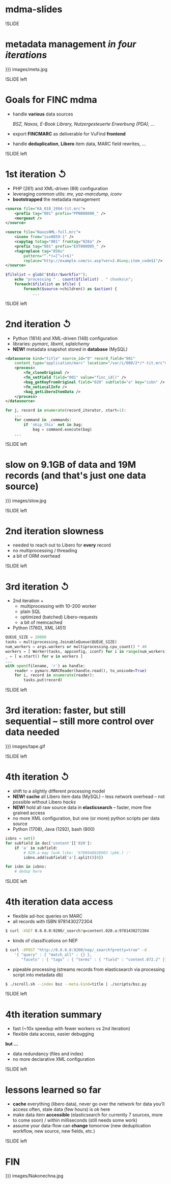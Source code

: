 # mdma-slides

!SLIDE

# **m**eta**d**ata **ma**nagement *in four iterations*

}}} images/meta.jpg

!SLIDE left

# Goals for FINC mdma

* handle **various** data sources

    *BSZ, Naxos, E-Book Library, Nutzergesteuerte Erwerbung (PDA), ...*

* export **FINCMARC** as deliverable for VuFind **frontend**
* handle **deduplication**, **Libero** item data, MARC field rewrites, ...

!SLIDE left

# 1st iteration ↺

* PHP (261) and XML-driven (89) configuration
* leveraging common utils: *mv, yaz-marcdump, iconv*
* **bootstrapped** the metadata management

``` xml
<source file="KA_010_1994-tit.mrc">
    <prefix tag="001" prefix="PPN000000_" /> 
    <mergeaut />
</source>

<source file="NaxosNML-full.mrc">
    <iconv from="iso8859-1" />
    <copytag totag="001" fromtag="028a" />
    <prefix tag="001" prefix="EXT000005_" />
    <tagreplace tag="856u"
        pattern="^.*(=[^=]+$)" 
        replace="http://example.com/sc.asp?ver=2.0&amp;item_code$1"/>
</source>
```

``` php
$filelist = glob("$tdir/$workfix*");
    echo "processing " . count($filelist) . " chunks\n";
    foreach($filelist as $file) {
        foreach($source->children() as $action) {
            ...
```


!SLIDE left

# 2nd iteration ↺

* Python (1814) and XML-driven (148) configuration
* libraries: *pymarc, libxml, sqlalchemy*
* **NEW!** metadata snapshot stored in **database** (MySQL)

``` xml
<datasource kind="title" source_id="0" record_field="001"
    content_type="application/marc" location="/var/i/000/2*/*-tit.mrc">
    <process>
        <fm_cloneOriginal />
        <fm_setField field="001" value="finc_id()" />
        <bag_getKeyFromOriginal field="020" subfield="a" key="isbn" />
        <fm_setLocalInfo />
        <bag_getLiberoItemData />
    </process>
</datasource>
```

``` python
for j, record in enumerate(record_iterator, start=1):
    ...
    for command in _commands:
        if 'skip_this' not in bag:
            bag = command.execute(bag)
    ...
```

!SLIDE left

# **slow** on 9.1GB of data and 19M records (and that's just one data source)

}}} images/slow.jpg


!SLIDE left

# 2nd iteration slowness

* needed to reach out to Libero for **every** record
* no multiprocessing / threading
* a bit of ORM overhead


!SLIDE left

# 3rd iteration ↺

* 2nd iteration +
    * multiprocessing with 10–200 worker
    * plain SQL
    * optimized (batched) Libero-requests
    * a bit of memcached
* Python (1760), XML (451)

``` python
QUEUE_SIZE = 20000
tasks = multiprocessing.JoinableQueue(QUEUE_SIZE)
num_workers = args.workers or multiprocessing.cpu_count() * 40
workers = [ Worker(tasks, appconfig, iconf) for i in range(num_workers) ]
_ = [ w.start() for w in workers ]
...
with open(filename, 'r') as handle:
    reader = pymarc.MARCReader(handle.read(), to_unicode=True)
    for i, record in enumerate(reader):
        tasks.put(record)
```


!SLIDE left

# 3rd iteration: faster, but still sequential – still more control over data needed

}}} images/tape.gif



!SLIDE left

# 4th iteration ↺

* shift to a slightly different processing model
* **NEW!** **cache** all Libero item data (MySQL) – less network overhead – not possible without Libero *hacks*
* **NEW!** hold all raw source data in **elasticsearch** – faster, more fine grained access
* no more XML configuration, but one (or more) python scripts per data source
* Python (1708), Java (1292), bash (800)

``` python
isbns = set()
for subfield in doc['content']['020']:
    if 'a' in subfield:
        # 020.a may look like: '9780948838903 (pbk.) :'
        isbns.add(subfield['a'].split()[0])

for isbn in isbns:
    # dedup here
```


!SLIDE left

# 4th iteration data access

* flexible ad-hoc queries on MARC
* all records with ISBN 9781430272304

``` sh
$ curl -XGET 0.0.0.0:9200/_search?q=content.020.a:9781430272304
```

* kinds of classifications on NEP

``` sh
$ curl -XPOST "http://0.0.0.0:9200/nep/_search?pretty=true" -d
    '{ "query" : { "match_all" : {} }, 
       "facets" : { "tags" : { "terms" : { "field" : "content.072.2" }}}}'
```

* pipeable processing (streams records from elasticsearch via processing script into metadata db)

``` sh
$ ./scroll.sh --index bsz --meta.kind=title | ./scripts/bsz.py
```


!SLIDE left

# 4th iteration summary

* fast (~10x speedup with fewer workers vs 2nd iteration)
* flexible data access, easier debugging

**but ...**

* data redundancy (files and index)
* no more declarative XML configuration

!SLIDE left

# lessons learned so far

* **cache** everything (libero data), never go over the network for data you'll access often, stale data (few hours) is ok here
* make data item **accessible** (elasticsearch for currently 7 sources, more to come soon) / within milliseconds (still needs some work)
* assume your data-flow can **change** tomorrow (new deduplication workflow, new source, new fields, etc.)


!SLIDE left

# FIN

}}} images/Nakonechna.jpg

